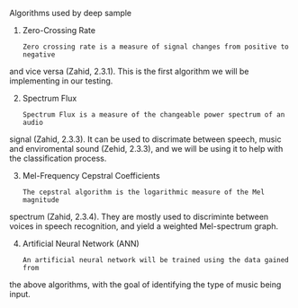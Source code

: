 Algorithms used by deep sample

1.  Zero-Crossing Rate

        Zero crossing rate is a measure of signal changes from positive to negative 
and vice versa (Zahid, 2.3.1).  This is the first algorithm we will be implementing
in our testing.

2.  Spectrum Flux

        Spectrum Flux is a measure of the changeable power spectrum of an audio 
signal (Zahid, 2.3.3).  It can be used to discrimate between speech, music and
enviromental sound (Zehid, 2.3.3), and we will be using it to help with the 
classification process.

3.  Mel-Frequency Cepstral Coefficients

        The cepstral algorithm is the logarithmic measure of the Mel magnitude 
spectrum (Zahid, 2.3.4).  They are mostly used to discriminte between voices in
speech recognition, and yield a weighted Mel-spectrum graph.  

4.  Artificial Neural Network (ANN)

        An artificial neural network will be trained using the data gained from 
the above algorithms, with the goal of identifying the type of music being input.
